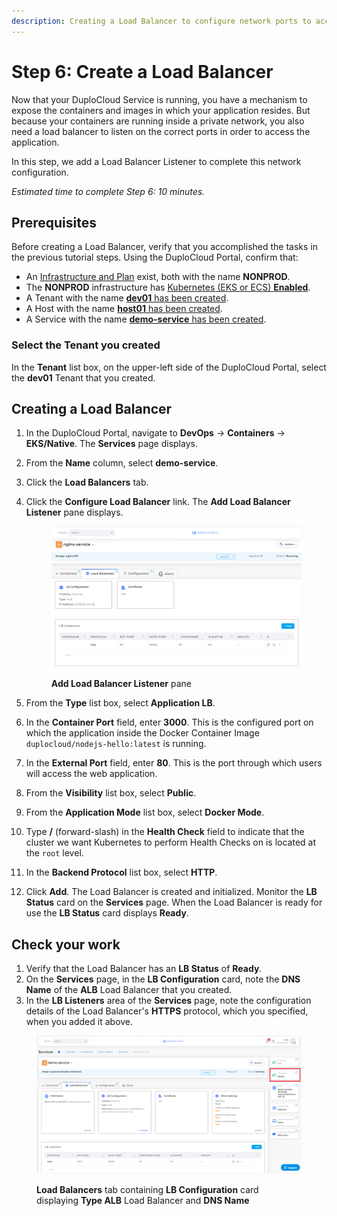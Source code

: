 ```yaml
---
description: Creating a Load Balancer to configure network ports to access the application
---
```


# Step 6: Create a Load Balancer

Now that your DuploCloud Service is running, you have a mechanism to expose the containers and images in which your application resides. But because your containers are running inside a private network, you also need a load balancer to listen on the correct ports in order to access the application.

In this step, we add a Load Balancer Listener to complete this network configuration.

_Estimated time to complete Step 6: 10 minutes._

## Prerequisites

Before creating a Load Balancer, verify that you accomplished the tasks in the previous tutorial steps.   Using the DuploCloud Portal, confirm that:

* An [Infrastructure and Plan](../step-1-infrastructure.md) exist, both with the name **NONPROD**.
* The **NONPROD** infrastructure has [Kubernetes (EKS or ECS) **Enabled**](../step-1-infrastructure.md#check-your-work).&#x20;
* A Tenant with the name [**dev01** has been created](../step-2-tenant.md).
* A Host with the name [**host01** has been created](step-3-create-host.md).
* A Service with the name [**demo-service** has been created](step-5-create-app-via-k8s.md).

### Select the Tenant you created

In the **Tenant** list box, on the upper-left side of the DuploCloud Portal, select the **dev01** Tenant that you created.

## Creating a Load Balancer

1. In the DuploCloud Portal, navigate to **DevOps** -> **Containers** -> **EKS/Native**. The **Services** page displays.&#x20;
2. From the **Name** column, select **demo-service**.
3. Click the **Load Balancers** tab.
4.  Click the **Configure Load Balancer** link. The **Add Load Balancer Listener** pane displays.

    <div align="left">

    <figure><img src="../../../.gitbook/assets/image (27).png" alt=""><figcaption><p><strong>Add Load Balancer Listener</strong> pane</p></figcaption></figure>

    </div>
5. From the **Type** list box, select **Application LB**.
6. In the **Container Port** field, enter **3000**. This is the configured port on which the application inside the Docker Container Image `duplocloud/nodejs-hello:latest` is running.&#x20;
7. In the **External Port** field, enter **80**. This is the port through which users will access the web application.
8. From the **Visibility** list box, select **Public**.
9. From the **Application Mode** list box, select **Docker Mode**.
10. Type **/** (forward-slash) in the **Health Check** field to indicate that the cluster we want Kubernetes to perform Health Checks on is located at the `root` level.
11. In the **Backend Protocol** list box, select **HTTP**.
12. Click **Add**. The Load Balancer is created and initialized. Monitor the **LB Status** card on the **Services** page. When the Load Balancer is ready for use the **LB Status** card displays **Ready**.&#x20;

## Check your work

1. Verify that the Load Balancer has an **LB Status** of **Ready**.&#x20;
2. On the **Services** page, in the **LB Configuration** card, note the **DNS Name** of the **ALB** Load Balancer that you created.&#x20;
3. In the **LB Listeners** area of the **Services** page, note the configuration details of the Load Balancer's **HTTPS** protocol, which you specified, when you added it above.

<figure><img src="../../../.gitbook/assets/AWS_QS_18.png" alt=""><figcaption><p><strong>Load Balancers</strong> tab containing <strong>LB Configuration</strong> card displaying <strong>Type ALB</strong> Load Balancer and <strong>DNS Name</strong></p></figcaption></figure>


